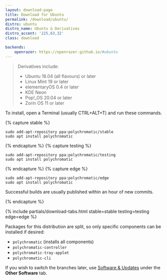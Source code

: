 ```yaml
---
layout: download-page
title: Download for Ubuntu
permalink: /download/ubuntu/
distro: ubuntu
distro_name: Ubuntu & Derivatives
distro_accent: '225,63,32'
class: download

backends:
    openrazer: https://openrazer.github.io/#ubuntu
---
```


> Derivatives include:
>
> * Ubuntu 18.04 (all flavours) or later
> * Linux Mint 19 or later
> * elementaryOS 0.4 or later
> * KDE Neon
> * Pop!_OS 20.04 or later
> * Zorin OS 11 or later
>

To install, open a Terminal (usually CTRL+ALT+T) and run these commands.

{% capture stable %}

```
sudo add-apt-repository ppa:polychromatic/stable
sudo apt install polychromatic
```


{% endcapture %}
{% capture testing %}

```
sudo add-apt-repository ppa:polychromatic/testing
sudo apt install polychromatic
```

{% endcapture %}
{% capture edge %}

```
sudo add-apt-repository ppa:polychromatic/edge
sudo apt install polychromatic
```

Successful builds are usually published within an hour of new commits.

{% endcapture %}

{% include partials/download-tabs.html
    stable=stable
    testing=testing
    edge=edge
%}

Packages for this distribution are split, so only specific components
can be installed if desired:

* `polychromatic` (installs all components)
* `polychromatic-controller`
* `polychromatic-tray-applet`
* `polychromatic-cli`

If you wish to switch the branches later, use [Software & Updates](https://wiki.ubuntu.com/SoftwareAndUpdatesSettings)
under the **Other Software** tab.
